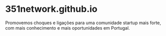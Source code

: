 # 351network.github.io
Promovemos choques e ligações para uma comunidade startup mais forte, com mais conhecimento e mais oportunidades em Portugal.
